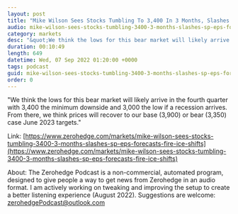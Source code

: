 ```yaml
---
layout: post
title: "Mike Wilson Sees Stocks Tumbling To 3,400 In 3 Months, Slashes S&amp;P EPS Forecasts As &quot;Fire &amp; Ice&quot; Shifts Into High Gear"
audio: mike-wilson-sees-stocks-tumbling-3400-3-months-slashes-sp-eps-forecasts-fire-ice-shifts-0
category: markets
desc: "&quot;We think the lows for this bear market will likely arrive in the fourth quarter with 3,400 the minimum downside and 3,000 the low if a recession arrives. From there, we think prices will recover to our base (3,900) or bear (3,350) case June 2023 targets.&quot;"
duration: 00:10:49
length: 649
datetime: Wed, 07 Sep 2022 01:20:00 +0000
tags: podcast
guid: mike-wilson-sees-stocks-tumbling-3400-3-months-slashes-sp-eps-forecasts-fire-ice-shifts-0
order: 0
---
```

&quot;We think the lows for this bear market will likely arrive in the fourth quarter with 3,400 the minimum downside and 3,000 the low if a recession arrives. From there, we think prices will recover to our base (3,900) or bear (3,350) case June 2023 targets.&quot;

Link: [https://www.zerohedge.com/markets/mike-wilson-sees-stocks-tumbling-3400-3-months-slashes-sp-eps-forecasts-fire-ice-shifts](https://www.zerohedge.com/markets/mike-wilson-sees-stocks-tumbling-3400-3-months-slashes-sp-eps-forecasts-fire-ice-shifts)

About: The Zerohedge Podcast is a non-commercial, automated program, designed to give people a way to get news from Zerohedge in an audio format.  I am actively working on tweaking and improving the setup to create a better listening experience (August 2022).  Suggestions are welcome: [zerohedgePodcast@outlook.com](mailto:zerohedgePodcast@outlook.com)